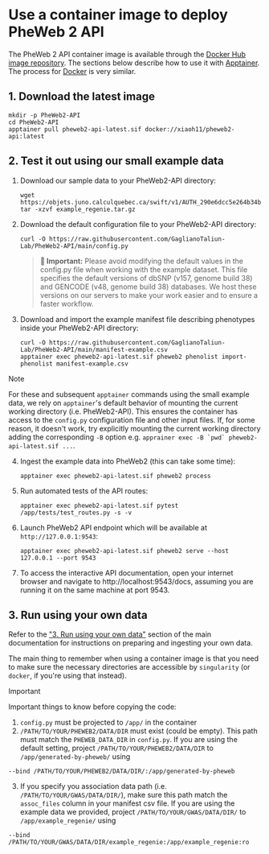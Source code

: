# Use a container image to deploy PheWeb 2 API

The PheWeb 2 API container image is available through the [Docker Hub image repository](https://hub.docker.com/r/xiaoh11/pheweb2-api).
The sections below describe how to use it with [Apptainer](https://apptainer.org/). The process for [Docker](https://www.docker.com/) is very similar.

## 1. Download the latest image
```
mkdir -p PheWeb2-API
cd PheWeb2-API
apptainer pull pheweb2-api-latest.sif docker://xiaoh11/pheweb2-api:latest
```

## 2. Test it out using our small example data

1. Download our sample data to your PheWeb2-API directory:
   ```
   wget https://objets.juno.calculquebec.ca/swift/v1/AUTH_290e6dcc5e264b34b401f54358bd4c54/pheweb_example_data/example_regenie.tar.gz
   tar -xzvf example_regenie.tar.gz
   ```
   
2. Download the default configuration file to your PheWeb2-API directory:
   ```
   curl -O https://raw.githubusercontent.com/GaglianoTaliun-Lab/PheWeb2-API/main/config.py
   ```
   
   > **🚨 Important:** 
   > Please avoid modifying the default values in the config.py file when working with the example dataset. This file specifies the default versions of dbSNP (v157, genome build 38) and GENCODE (v48, genome build 38) databases. We host these versions on our servers to make your work easier and to ensure a faster workflow.
   
3. Download and import the example manifest file describing phenotypes inside your PheWeb2-API directory:
   ```
   curl -O https://raw.githubusercontent.com/GaglianoTaliun-Lab/PheWeb2-API/main/manifest-example.csv
   apptainer exec pheweb2-api-latest.sif pheweb2 phenolist import-phenolist manifest-example.csv
   ```
> [!NOTE]
> For these and subsequent `apptainer` commands using the small example data, we rely on `apptainer`'s default behavior of mounting the current working directory (i.e. PheWeb2-API). This ensures the container has access to the `config.py` configuration file and other input files. If, for some reason, it doesn't work, try explicitly mounting the current working directory adding the corresponding `-B` option e.g. ``apprainer exec -B `pwd` pheweb2-api-latest.sif ...``.
   
4. Ingest the example data into PheWeb2 (this can take some time):
   ```
   apptainer exec pheweb2-api-latest.sif pheweb2 process
   ```
   
5. Run automated tests of the API routes:
   ```
   apptainer exec pheweb2-api-latest.sif pytest /app/tests/test_routes.py -s -v
   ```
   
6. Launch PheWeb2 API endpoint which will be available at `http://127.0.0.1:9543`:
   ```
   apptainer exec pheweb2-api-latest.sif pheweb2 serve --host 127.0.0.1 --port 9543
   ```
   
7. To access the interactive API documentation, open your internet browser and navigate to http://localhost:9543/docs, assuming you are running it on the same machine at port 9543.


## 3. Run using your own data

Refer to the ["3. Run using your own data"](https://github.com/GaglianoTaliun-Lab/PheWeb2-API/tree/main?tab=readme-ov-file#3-run-using-your-own-data) section of the main documentation for instructions on preparing and ingesting your own data.

The main thing to remember when using a container image is that you need to make sure the necessary directories are accessible by `singularity` (or `docker`, if you're using that instead).

> [!IMPORTANT]
> Important things to know before copying the code: 
> 1. `config.py` must be projected to `/app/` in the container
> 2. `/PATH/TO/YOUR/PHEWEB2/DATA/DIR` must exist (could be empty). This path must match the `PHEWEB_DATA_DIR` in `config.py`. If you are using the default setting, project `/PATH/TO/YOUR/PHEWEB2/DATA/DIR` to `/app/generated-by-pheweb/` using
>```
>--bind /PATH/TO/YOUR/PHEWEB2/DATA/DIR/:/app/generated-by-pheweb
>```
>3. If you specify you association data path (i.e. `/PATH/TO/YOUR/GWAS/DATA/DIR/`), make sure this path match the `assoc_files` column in your manifest csv file. If you are using the example data we provided, project `/PATH/TO/YOUR/GWAS/DATA/DIR/` to `/app/example_regenie/` using
>```
>--bind /PATH/TO/YOUR/GWAS/DATA/DIR/example_regenie:/app/example_regenie:ro
>```


